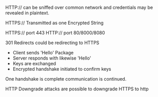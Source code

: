 HTTP:// can be sniffed over common network and credentials may be revealed in plaintext.

HTTPS:// Transmitted as one Encrypted String

HTTPS:// port 443
HTTP:// port 80/8000/8080

301 Redirects could be redirecting to HTTPS

- Client sends 'Hello' Package
- Server responds with likewise 'Hello'
- Keys are exchanged
- Encrypted handshake initiated to confirm  keys

One handshake is complete communication is continued.

HTTP Downgrade attacks are possible to downgrade HTTPS to http
